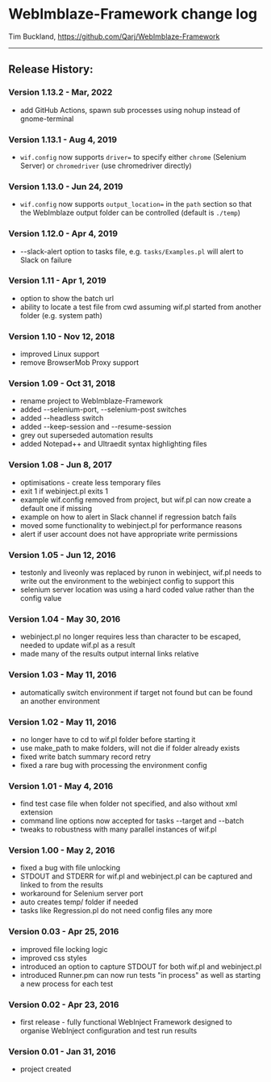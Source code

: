 # WebImblaze-Framework change log

Tim Buckland, https://github.com/Qarj/WebImblaze-Framework

---

## Release History:

### Version 1.13.2 - Mar, 2022

- add GitHub Actions, spawn sub processes using nohup instead of gnome-terminal

### Version 1.13.1 - Aug 4, 2019

- `wif.config` now supports `driver=` to specify either `chrome` (Selenium Server) or `chromedriver` (use chromedriver directly)

### Version 1.13.0 - Jun 24, 2019

- `wif.config` now supports `output_location=` in the `path` section so that the WebImblaze output folder can be controlled (default is `./temp`)

### Version 1.12.0 - Apr 4, 2019

- --slack-alert option to tasks file, e.g. `tasks/Examples.pl` will alert to Slack on failure

### Version 1.11 - Apr 1, 2019

- option to show the batch url
- ability to locate a test file from cwd assuming wif.pl started from another folder (e.g. system path)

### Version 1.10 - Nov 12, 2018

- improved Linux support
- remove BrowserMob Proxy support

### Version 1.09 - Oct 31, 2018

- rename project to WebImblaze-Framework
- added --selenium-port, --selenium-post switches
- added --headless switch
- added --keep-session and --resume-session
- grey out superseded automation results
- added Notepad++ and Ultraedit syntax highlighting files

### Version 1.08 - Jun 8, 2017

- optimisations - create less temporary files
- exit 1 if webinject.pl exits 1
- example wif.config removed from project, but wif.pl can now create a default one if missing
- example on how to alert in Slack channel if regression batch fails
- moved some functionality to webinject.pl for performance reasons
- alert if user account does not have appropriate write permissions

### Version 1.05 - Jun 12, 2016

- testonly and liveonly was replaced by runon in webinject, wif.pl needs to write out the environment to the webinject config to support this
- selenium server location was using a hard coded value rather than the config value

### Version 1.04 - May 30, 2016

- webinject.pl no longer requires less than character to be escaped, needed to update wif.pl as a result
- made many of the results output internal links relative

### Version 1.03 - May 11, 2016

- automatically switch environment if target not found but can be found an another environment

### Version 1.02 - May 11, 2016

- no longer have to cd to wif.pl folder before starting it
- use make_path to make folders, will not die if folder already exists
- fixed write batch summary record retry
- fixed a rare bug with processing the environment config

### Version 1.01 - May 4, 2016

- find test case file when folder not specified, and also without xml extension
- command line options now accepted for tasks --target and --batch
- tweaks to robustness with many parallel instances of wif.pl

### Version 1.00 - May 2, 2016

- fixed a bug with file unlocking
- STDOUT and STDERR for wif.pl and webinject.pl can be captured and linked to from the results
- workaround for Selenium server port
- auto creates temp/ folder if needed
- tasks like Regression.pl do not need config files any more

### Version 0.03 - Apr 25, 2016

- improved file locking logic
- improved css styles
- introduced an option to capture STDOUT for both wif.pl and webinject.pl
- introduced Runner.pm can now run tests "in process" as well as starting a new process for each test

### Version 0.02 - Apr 23, 2016

- first release - fully functional WebInject Framework designed to organise WebInject configuration and test run results

### Version 0.01 - Jan 31, 2016

- project created
